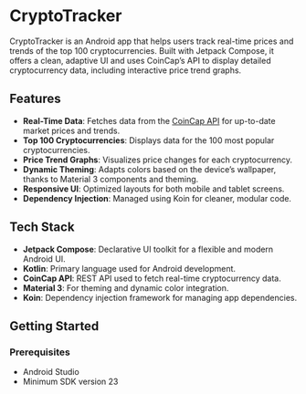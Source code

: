 
# CryptoTracker

CryptoTracker is an Android app that helps users track real-time prices and trends of the top 100 cryptocurrencies. Built with Jetpack Compose, it offers a clean, adaptive UI and uses CoinCap’s API to display detailed cryptocurrency data, including interactive price trend graphs.

## Features

- **Real-Time Data**: Fetches data from the [CoinCap API](https://docs.coincap.io/) for up-to-date market prices and trends.
- **Top 100 Cryptocurrencies**: Displays data for the 100 most popular cryptocurrencies.
- **Price Trend Graphs**: Visualizes price changes for each cryptocurrency.
- **Dynamic Theming**: Adapts colors based on the device’s wallpaper, thanks to Material 3 components and theming.
- **Responsive UI**: Optimized layouts for both mobile and tablet screens.
- **Dependency Injection**: Managed using Koin for cleaner, modular code.

## Tech Stack

- **Jetpack Compose**: Declarative UI toolkit for a flexible and modern Android UI.
- **Kotlin**: Primary language used for Android development.
- **CoinCap API**: REST API used to fetch real-time cryptocurrency data.
- **Material 3**: For theming and dynamic color integration.
- **Koin**: Dependency injection framework for managing app dependencies.

## Getting Started

### Prerequisites

- Android Studio
- Minimum SDK version 23
